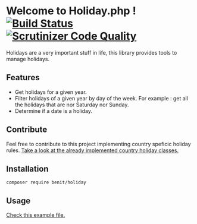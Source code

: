 Welcome to Holiday.php ! [![Build Status](https://travis-ci.org/benIT/holiday.svg?branch=dev)](https://travis-ci.org/benIT/holiday) [![Scrutinizer Code Quality](https://scrutinizer-ci.com/g/benIT/holiday/badges/quality-score.png?b=dev)](https://scrutinizer-ci.com/g/benIT/holiday/?branch=dev)
===================
Holidays are a very important stuff in life, this library provides tools to manage holidays.

Features
-------------------
* Get holidays for a given year.
* Filter holidays of a given year by day of the week. For example : get all the holidays that are nor Saturday nor Sunday. 
* Determine if a date is a holiday.


Contribute
-------------------
Feel free to contribute to this project implementing country speficic holiday rules. 
[Take a look at the already implemented country holiday classes.](src/Country)

Installation
-------------------
```
composer require benit/holiday
 ```

Usage
-------------------
[Check this example file.](doc/usage.php)

